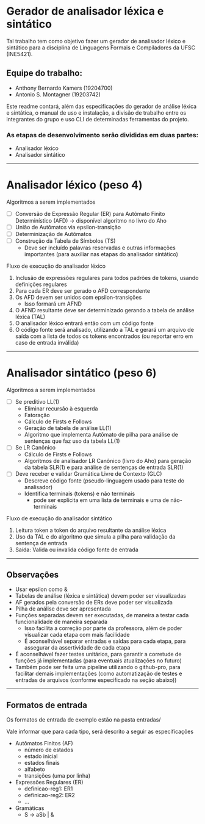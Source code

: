 # Gerador de analisador léxica e sintático

Tal trabalho tem como objetivo fazer um gerador de analisador léxico e sintático para a disciplina de Linguagens Formais e Compiladores da UFSC (INE5421).

## Equipe do trabalho:
- Anthony Bernardo Kamers (19204700)
- Antonio S. Montagner    (19203742)

Este readme contará, além das especificações do gerador de análise léxica e sintática, o manual de uso e instalação, a divisão de trabalho entre os integrantes do grupo e uso CLI de determinadas ferramentas do projeto.

### As etapas de desenvolvimento serão divididas em duas partes:
- Analisador léxico
- Analisador sintático

______

# Analisador léxico (peso 4)
Algoritmos a serem implementados

- [ ] Conversão de Expressão Regular (ER) para Autômato Finito Determinístico (AFD) -> disponível algoritmo no livro do Aho
- [ ] União de Autômatos via epsilon-transição
- [ ] Determinização de Autômatos
- [ ] Construção da Tabela de Símbolos (TS)
  - Deve ser incluído palavras reservadas e outras informações importantes (para auxiliar nas etapas do analisador sintático)

Fluxo de execução do analisador léxico
1. Inclusão de expressões regulares para todos padrões de tokens, usando definições regulares
2. Para cada ER deve ser gerado o AFD correspondente
3. Os AFD devem ser unidos com epsilon-transições
    - Isso formará um AFND
4. O AFND resultante deve ser determinizado gerando a tabela de análise léxica (TAL)
5. O analisador léxico entrará então com um código fonte
6. O código fonte será analisado, utilizando a TAL e gerará um arquivo de saída com a lista de todos os tokens encontrados (ou reportar erro em caso de entrada inválida)

______

# Analisador sintático (peso 6)
Algoritmos a serem implementados

- [ ] Se preditivo LL(1)
  - Eliminar recursão à esquerda
  - Fatoração
  - Cálculo de Firsts e Follows
  - Geração de tabela de análise LL(1)
  - Algoritmo que implementa Autômato de pilha para análise de sentenças que faz uso da tabela LL(1)
- [ ] Se LR Canônico
  - Cálculo de Firsts e Follows
  - Algoritmos de analisador LR Canônico (livro do Aho) para geração da tabela SLR(1) e para análise de sentenças de entrada SLR(1)
- [ ] Deve receber e validar Gramática Livre de Contexto (GLC)
  - Descreve código fonte (pseudo-linguagem usado para teste do analisador)
  - Identifica terminais (tokens) e não terminais
    - pode ser explícita em uma lista de terminais e uma de não-terminais

Fluxo de execução do analisador sintático
1. Leitura token a token do arquivo resultante da análise léxica
2. Uso da TAL e do algoritmo que simula a pilha para validação da sentença de entrada
3. Saída: Valida ou invalida código fonte de entrada

______

## Observações
- Usar epsilon como &
- Tabelas de análise (léxica e sintática) devem poder ser visualizadas
- AF gerados pela conversão de ERs deve poder ser visualizada
- Pilha de análise deve ser apresentada
- Funções separadas devem ser executadas, de maneira a testar cada funcionalidade de maneira separada
  - Isso facilita a correção por parte da professora, além de poder visualizar cada etapa com mais facilidade
  - É aconselhável separar entradas e saídas para cada etapa, para assegurar da assertividade de cada etapa
- É aconselhável fazer testes unitários, para garantir a corretude de funções já implementadas (para eventuais atualizações no futuro)
- Também pode ser feita uma pipeline utilizando o github-pro, para facilitar demais implementações (como automatização de testes e entradas de arquivos (conforme especificado na seção abaixo))
______

## Formatos de entrada

Os formatos de entrada de exemplo estão na pasta entradas/

Vale informar que para cada tipo, será descrito a seguir as especificações

- Autômatos Finitos (AF)
  - número de estados
  - estado inicial
  - estados finais
  - alfabeto
  - transições (uma por linha)
- Expressões Regulares (ER)
  - definicao-reg1: ER1
  - definicao-reg2: ER2
  - ...
- Gramáticas
  - S -> aSb | &